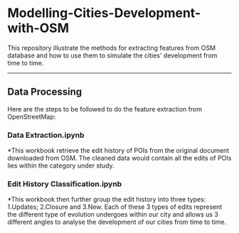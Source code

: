 # Modelling-Cities-Development-with-OSM
This repository illustrate the methods for extracting features from OSM database and how to use them to simulate the cities' development from time to time.

---

## Data Processing
Here are the steps to be followed to do the feature extraction from OpenStreetMap:
### Data Extraction.ipynb 
*This workbook retrieve the edit history of POIs from the original document downloaded from OSM. The cleaned data would contain all the edits of POIs lies within the category under study.

### Edit History Classification.ipynb
*This workbook then further group the edit history into three types: 1.Updates; 2.Closure and 3.New. Each of these 3 types of edits represent the different type of evolution undergoes within our city and allows us 3 different angles to analyse the development of our cities from time to time.
